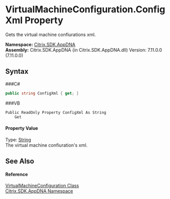# VirtualMachineConfiguration.ConfigXml Property 
 

Gets the virtual machine confiurations xml.

**Namespace:**&nbsp;<a href="N_Citrix_SDK_AppDNA">Citrix.SDK.AppDNA</a><br />**Assembly:**&nbsp;Citrix.SDK.AppDNA (in Citrix.SDK.AppDNA.dll) Version: 7.11.0.0 (7.11.0.0)

## Syntax

###C#
```csharp
public string ConfigXml { get; }
```

###VB
```vbnet
Public ReadOnly Property ConfigXml As String
	Get
```


#### Property Value
Type: <a href="http://msdn2.microsoft.com/en-us/library/s1wwdcbf" target="_blank">String</a><br />The virtual machine confiuration's xml.

## See Also


#### Reference
<a href="T_Citrix_SDK_AppDNA_VirtualMachineConfiguration">VirtualMachineConfiguration Class</a><br /><a href="N_Citrix_SDK_AppDNA">Citrix.SDK.AppDNA Namespace</a><br />